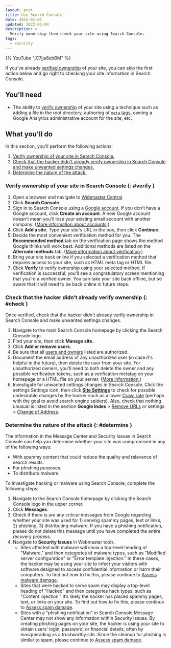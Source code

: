 ```yaml
---
layout: post
title: Use Search Console
date: 2015-01-01
updated: 2022-03-04
description: >
  Verify ownership then check your site using Search Console.
tags:
  - security
---
```


{% YouTube "jC7jja6ebBM" %}

If you've already
[verified ownership](https://www.support.google.com/webmasters/answer/35179)
of your site, you can skip the first action below and go right to checking your
site information in Search Console.

## You'll need

* The ability to
  [verify ownership](https://www.support.google.com/webmasters/answer/35179)
  of your site using a technique such as adding a file in the root directory,
  authoring of
  [`meta` tags](https://www.support.google.com/webmasters/answer/79812),
  owning a Google Analytics administrative account for the site, etc.


## What you'll do

In this section, you'll perform the following actions:

1. [Verify ownership of your site in Search Console.](#verify)
2. [Check that the hacker didn't already verify ownership in Search Console
   and make unwanted settings changes.](#check)
3. [Determine the nature of the attack.](#determine)

### Verify ownership of your site in Search Console {: #verify }

1. Open a browser and navigate to [Webmaster Central](http://www.google.com/webmasters).
2. Click **Search Console**.
3. Sign in to Search Console using a
   [Google account](https://www.google.com/accounts). If you don't have a
   Google account, click **Create an account**. A new Google account doesn't
   mean you'll lose your existing email account with another company.
   ([More information about accounts](https://accounts.google.com/SignUp).)
4. Click **Add a site**. Type your site's URL in the box, then click
   **Continue**.
5. Decide the most convenient verification method for you. The
   **Recommended method** tab on the verification page shows the method Google
   thinks will work best. Additional methods are listed on the
   **Alternate methods** tab.
   ([More information about verification](https://goo.gl/kQnHQ).)
6. Bring your site back online if you selected a verification method that
   requires access to your site, such as HTML meta tag or HTML file.
7. Click **Verify** to verify ownership using your selected method. If
   verification is successful, you'll see a congratulatory screen mentioning
   that you're a verified owner. You can take your site back offline, but
   be aware that it will need to be back online in future steps.


### Check that the hacker didn't already verify ownership {: #check }

Once verified, check that the hacker didn't already verify ownership in
Search Console and make unwanted settings changes.

1. Navigate to the main Search Console homepage by clicking the Search Console logo.
2. Find your site, then click **Manage site.**
3. Click **Add or remove users**.
4. Be sure that all
   [users and owners](https://www.support.google.com/webmasters/answer/44227)
   listed are authorized.
5. Document the email address of any unauthorized user (in case it's helpful
   in the future), then delete the user from your site. For unauthorized
   owners, you'll need to both delete the owner and any possible verification
   tokens, such as a verification metatag on your homepage or a HTML file on
   your server.
   ([More information.](https://www.support.google.com/webmasters/answer/2454036))
6. Investigate for unwanted settings changes in Search Console. Click the
   <span class="material-icons">settings</span> Settings icon, then click
   [**Site Settings**](https://www.support.google.com/webmasters/answer/2454036)
   to check for possible undesirable changes by the hacker such as a lower
   [Crawl rate](https://www.support.google.com/webmasters/answer/48620)
   (perhaps with the goal to avoid search engine spiders). Also, check that
   nothing unusual is listed in the section **Google Index** >
   [Remove URLs](https://www.support.google.com/webmasters/answer/164734) or
   <span class="material-icons">settings</span> >
   [Change of Address](https://www.support.google.com/webmasters/answer/83106).

### Determine the nature of the attack {: #determine }

The information in the Message Center and Security Issues in Search Console can
help you determine whether your site was compromised in any of the following
ways:

* With spammy content that could reduce the quality and relevance of
  search results.
* For phishing purposes.
* To distribute malware.

To investigate hacking or malware using Search Console, complete the following
steps:

1. Navigate to the Search Console homepage by clicking the Search Console logo
   in the upper corner.
2. Click **Messages**.
3. Check if there is are any critical messages from Google regarding whether
   your site was used for 1) serving spammy pages, text or links, 2) phishing,
   3) distributing malware. If you have a phishing notification, please do
   not delete this message until you have completed the entire recovery process.
4. Navigate to **Security Issues** in Webmaster tools.
    * Sites affected with malware will show a top-level heading of "Malware,"
      and then categories of malware types, such as "Modified server
      configuration" or "Error template injection." In these cases, the hacker
      may be using your site to infect your visitors with software designed to
      access confidential information or harm their computers. To find out
      how to fix this, please continue to
      [Assess malware damage](/secure/hacked-with-malware/).
    * Sites that were hacked to serve spam may display a top-level heading of
      "Hacked" and then categories hack types, such as "Content injection."
      It’s likely the hacker has placed spammy pages, text, or links on your
      site. To find out how to fix this, please continue to
      [Assess spam damage](/secure/hacked-with-spam/).
    * Sites with a "phishing notification" in Search Console Message Center
      may not show any information within Security Issues. By creating phishing
      pages on your site, the hacker is using your site to obtain users' login,
      password, or financial details, often by masquerading as a trustworthy
      site. Since the cleanup for phishing is similar to spam, please continue
      to [Assess spam damage](/secure/hacked-with-spam/).

